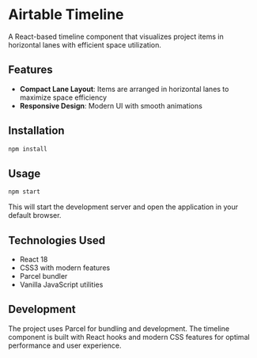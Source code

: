 # Airtable Timeline

A React-based timeline component that visualizes project items in horizontal lanes with efficient space utilization.

## Features

- **Compact Lane Layout**: Items are arranged in horizontal lanes to maximize space efficiency
- **Responsive Design**: Modern UI with smooth animations

## Installation

```bash
npm install
```

## Usage

```bash
npm start
```

This will start the development server and open the application in your default browser.


## Technologies Used

- React 18
- CSS3 with modern features
- Parcel bundler
- Vanilla JavaScript utilities

## Development

The project uses Parcel for bundling and development. The timeline component is built with React hooks and modern CSS features for optimal performance and user experience.
